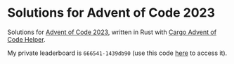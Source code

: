 # Solutions for Advent of Code 2023
Solutions for [Advent of Code 2023](https://adventofcode.com/2023), written in Rust with [Cargo Advent of Code Helper](https://github.com/gobanos/cargo-aoc).

My private leaderboard is ```666541-1439db90``` (use this code [here](https://adventofcode.com/2023/leaderboard/private) to access it).